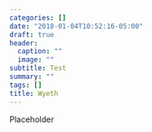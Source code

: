 ```yaml
---
categories: []
date: "2018-01-04T10:52:16-05:00"
draft: true
header:
  caption: ""
  image: ""
subtitle: Test
summary: ""
tags: []
title: Wyeth
---
```


Placeholder
